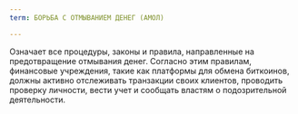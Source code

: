 ```yaml
---
term: БОРЬБА С ОТМЫВАНИЕМ ДЕНЕГ (АМОЛ)

---
```

Означает все процедуры, законы и правила, направленные на предотвращение отмывания денег. Согласно этим правилам, финансовые учреждения, такие как платформы для обмена биткоинов, должны активно отслеживать транзакции своих клиентов, проводить проверку личности, вести учет и сообщать властям о подозрительной деятельности.